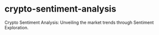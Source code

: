 # crypto-sentiment-analysis
Crypto Sentiment Analysis: Unveiling the market trends through Sentiment Exploration.
